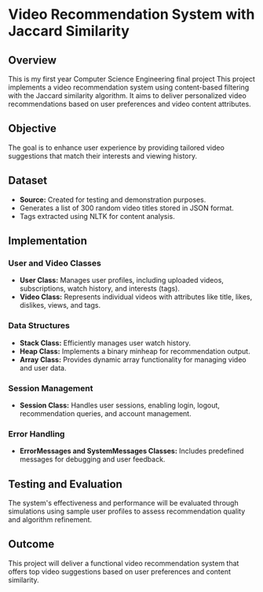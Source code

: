 # Video Recommendation System with Jaccard Similarity

## Overview
This is my first year Computer Science Engineering final project
This project implements a video recommendation system using content-based filtering with the Jaccard similarity algorithm. It aims to deliver personalized video recommendations based on user preferences and video content attributes.

## Objective
The goal is to enhance user experience by providing tailored video suggestions that match their interests and viewing history.

## Dataset
- **Source:** Created for testing and demonstration purposes.
- Generates a list of 300 random video titles stored in JSON format.
- Tags extracted using NLTK for content analysis.

## Implementation
### User and Video Classes
- **User Class:** Manages user profiles, including uploaded videos, subscriptions, watch history, and interests (tags).
- **Video Class:** Represents individual videos with attributes like title, likes, dislikes, views, and tags.

### Data Structures
- **Stack Class:** Efficiently manages user watch history.
- **Heap Class:** Implements a binary minheap for recommendation output.
- **Array Class:** Provides dynamic array functionality for managing video and user data.

### Session Management
- **Session Class:** Handles user sessions, enabling login, logout, recommendation queries, and account management.

### Error Handling
- **ErrorMessages and SystemMessages Classes:** Includes predefined messages for debugging and user feedback.

## Testing and Evaluation
The system's effectiveness and performance will be evaluated through simulations using sample user profiles to assess recommendation quality and algorithm refinement.

## Outcome
This project will deliver a functional video recommendation system that offers top video suggestions based on user preferences and content similarity.
